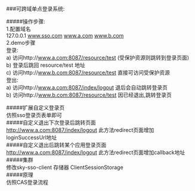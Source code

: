 ###可跨域单点登录系统:

#####操作步骤:</br>
    1.配置域名</br>
        127.0.0.1 www.sso.com www.a.com www.b.com</br>
    2.demo步骤</br>
        登录:</br>
            a) 访问http://www.a.com:8087/resource/test (受保护资源则跳转到登录页面)</br>
            b) 登录后跳回  resource/test 地址</br>
            c) 访问http://www.b.com:8087/resource/test 直接可访问受保护资源</br>
        登出:</br>
            a) 访问http://www.a.com:8087/index/logout  退后会自动跳转登录页</br>
            b) 访问http://www.b.com:8087/resource/test 因已经退出,跳转登录页</br>

#####扩展自定义登录页</br>
    仿照sso登录页表单即可</br>
#####自定义退出下次登录后跳转页面</br>
    http://www.a.com:8087/index/logout 此方法redirect页面增加loginSuccessUrl地址</br>
#####自定义退出后跳转某个应用登录页面</br>
    http://www.a.com:8087/index/logout 此方法redirect页面增加callback地址</br>
#####集群</br>
    修改sky-sso-client 存储器  ClientSessionStorage</br>
#####原理</br>
    仿照CAS登录流程</br>